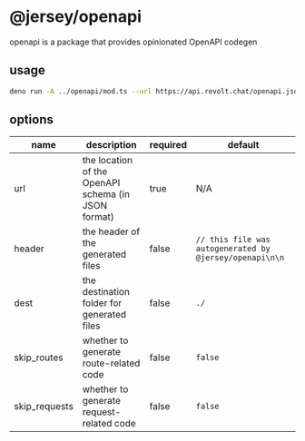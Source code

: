 # @jersey/openapi

openapi is a package that provides opinionated OpenAPI codegen

## usage

```sh
deno run -A ../openapi/mod.ts --url https://api.revolt.chat/openapi.json --duplicate_ops --dest ./src
```

## options

| name          | description                                         | required | default                                                 |
| ------------- | --------------------------------------------------- | -------- | ------------------------------------------------------- |
| url           | the location of the OpenAPI schema (in JSON format) | true     | N/A                                                     |
| header        | the header of the generated files                   | false    | `// this file was autogenerated by @jersey/openapi\n\n` |
| dest          | the destination folder for generated files          | false    | `./`                                                    |
| skip_routes   | whether to generate route-related code              | false    | `false`                                                 |
| skip_requests | whether to generate request-related code            | false    | `false`                                                 |
